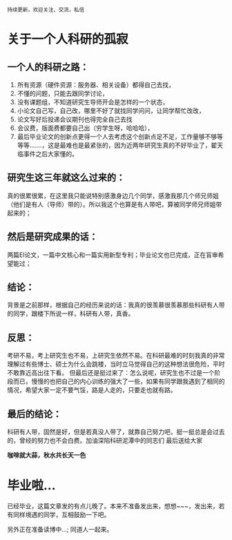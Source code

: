 <!--
 * @Author: your name
 * @Date: 2020-05-01 07:44:15
 * @LastEditTime: 2020-09-04 21:02:55
 * @LastEditors: Anajing.AI
 * @Description: In User Settings Edit
 * @FilePath: \Anxjing.AI\JingNotebook\Anself\2020一名AICv硕士的毕业总结.md
 -->
```
持续更新，欢迎关注、交流，私信
```
# 关于一个人科研的孤寂
## 一个人的科研之路：
1. 所有资源（硬件资源：服务器、相关设备）都得自己去找，
2. 不懂的问题，只能去跟同学讨论，
3. 没有课题组，不知道研究生导师开会是怎样的一个状态，
4. 小论文自己写，自己改，哪里不好了就找同学问问，让同学帮忙改改，
5. 论文写好后投递会议期刊也得完全自己去找
6. 会议费，版面费都要自己出（穷学生呀，哈哈哈），
7. 最后毕业论文的创新点更得一个人去考虑这个创新点足不足，工作量够不够等等等.......，这是最难也是最紧张的，因为近两年研究生真的不好毕业了，翟天临事件之后大家懂的。
## 研究生这三年就这么过来的：
真的很累很累，在这里我只能说特别感激身边几个同学，感激我那几个师兄师姐（他们是有人（导师）带的）。所以我这个也算是有人带吧，算被同学师兄师姐带起来的；
## 然后是研究成果的话：
两篇EI论文，一篇中文核心和一篇实用新型专利；毕业论文也已完成，正在盲审希望能过；
## 结论：
背景是之前那样，根据自己的经历来说的话：我真的很羡慕很羡慕那些科研有人带的同学，跟楼下所说一样，科研有人带，真香。
## 反思：
考研不易，考上研究生也不易，上研究生依然不易。在科研最难的时刻我真的非常理解过有些博士、硕士为什么会跳楼，当时立马觉得自己的这种想法很危险，平时不敢靠近高出往下看。
但最后还是挺过来了：怎么说呢，研究生也不过是一个阶段而已，慢慢的也把自己的内心训练的强大了一些，如果有同学跟我遇到了相同的情况，希望大家一定不要气馁，路是人走的，只要走也就有路。
## 最后的结论：
科研有人带，固然是好，但是若真没人带了，就靠自己努力吧，挺一挺总是会过去的，曾经的努力也不会白费。加油深陷科研泥潭中的同志们
最后送给大家

**咖啡就大蒜，秋水共长天一色**


# 毕业啦...
已经毕业，这篇文章发的有点儿晚了。本来不准备发出来，想想~~~，发出来，若有同样境遇的同学，互相鼓励一下吧。


另外正在准备读博中...;
同道人一起来。
